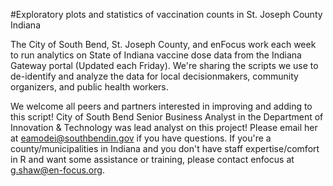 
#Exploratory plots and statistics of vaccination counts in St. Joseph County Indiana

 The City of South Bend, St. Joseph County, and enFocus work each week to run analytics on State of Indiana vaccine dose data from the Indiana Gateway portal (Updated each Friday). We're sharing the scripts we use to de-identify and analyze the data for local decisionmakers, community organizers, and public health workers.
 
 
 We welcome all peers and partners interested in improving and adding to this script! 
    City of South Bend Senior Business Analyst in the Department of Innovation & Technology was lead analyst on this project! Please email her at eamodei@southbendin.gov if you have questions. 
    If you're a county/municipalities in Indiana and you don't have staff expertise/comfort in R and want some assistance or training, please contact enfocus at g.shaw@en-focus.org.
